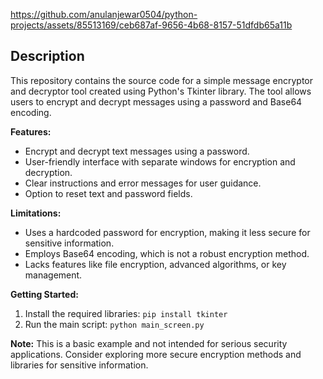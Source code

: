 https://github.com/anulanjewar0504/python-projects/assets/85513169/ceb687af-9656-4b68-8157-51dfdb65a11b
## Description

This repository contains the source code for a simple message encryptor and decryptor tool created using Python's Tkinter library. The tool allows users to encrypt and decrypt messages using a password and Base64 encoding.

**Features:**

* Encrypt and decrypt text messages using a password.
* User-friendly interface with separate windows for encryption and decryption.
* Clear instructions and error messages for user guidance.
* Option to reset text and password fields.

**Limitations:**

* Uses a hardcoded password for encryption, making it less secure for sensitive information.
* Employs Base64 encoding, which is not a robust encryption method.
* Lacks features like file encryption, advanced algorithms, or key management.

**Getting Started:**

1. Install the required libraries: `pip install tkinter`
2. Run the main script: `python main_screen.py`

**Note:** This is a basic example and not intended for serious security applications. Consider exploring more secure encryption methods and libraries for sensitive information.
